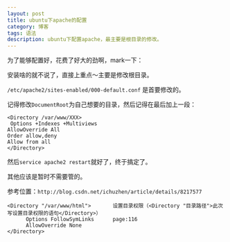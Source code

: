 ```yaml
---
layout: post
title: ubuntu下apache的配置
category: 博客
tags: 语法
description: ubuntu下配置apache，最主要是根目录的修改。
---
```

为了能够配置好，花费了好大的劲啊，mark一下：

安装啥的就不说了，直接上重点～主要是修改根目录。

`/etc/apache2/sites-enabled/000-default.conf` 是首要修改的。
 
记得修改`DocumentRoot`为自己想要的目录，然后记得在最后加上一段：
 
	<Directory /var/www/XXX>
	 Options +Indexes +Multiviews
	AllowOverride All
	Order allow,deny
	Allow from all
	</Directory>
 
然后`service apache2 restart`就好了，终于搞定了。
 
其他应该是暂时不需要管的。
 
参考位置：`http://blog.csdn.net/ichuzhen/article/details/8217577`

	<Directory "/var/www/html">       设置目录权限（<Directory "目录路径">此次写设置目录权限的语句</Directory>）
	      Options FollowSymLinks      page:116
	      AllowOverride None
	</Directory>
